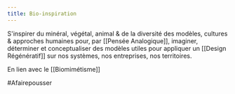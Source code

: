 ```yaml
---
title: Bio-inspiration
---
```


S'inspirer du minéral, végétal, animal & de la diversité des modèles, cultures & approches humaines pour, par [[Pensée Analogique]], imaginer, déterminer et conceptualiser des modèles utiles pour appliquer un [[Design Régénératif]] sur nos systèmes, nos entreprises, nos territoires.

En lien avec le [[Biomimétisme]]

#Afairepousser
